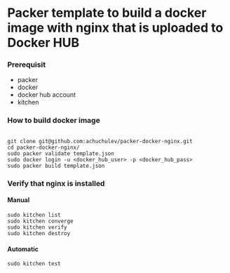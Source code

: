 # Packer template to build a docker image with nginx that is uploaded to Docker HUB

### Prerequisit

* packer
* docker
* docker hub account
* kitchen

### How to build docker image

```

git clone git@github.com:achuchulev/packer-docker-nginx.git
cd packer-docker-nginx/
sudo packer validate template.json
sudo docker login -u <docker_hub_user> -p <docker_hub_pass>
sudo packer build template.json

```

### Verify that nginx is installed

#### Manual

```
sudo kitchen list
sudo kitchen converge
sudo kitchen verify
sudo kitchen destroy

```

#### Automatic

`sudo kitchen test`
